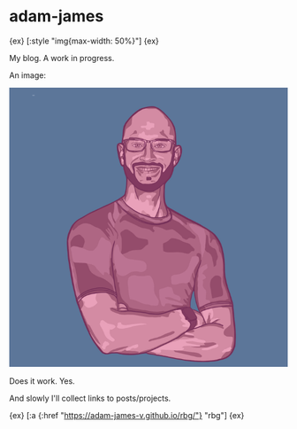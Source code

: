 # adam-james

{ex}
[:style "img{max-width: 50%}"]
{ex}

My blog. A work in progress.

An image:

![it's a drawing of me](self.png)

Does it work. Yes.

And slowly I'll collect links to posts/projects.

{ex}
[:a {:href "https://adam-james-v.github.io/rbg/"} "rbg"]
{ex}

